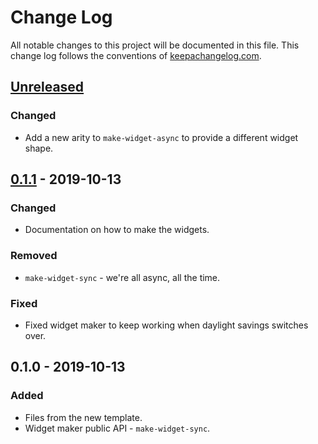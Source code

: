 # Change Log
All notable changes to this project will be documented in this file. This change log follows the conventions of [keepachangelog.com](http://keepachangelog.com/).

## [Unreleased]
### Changed
- Add a new arity to `make-widget-async` to provide a different widget shape.

## [0.1.1] - 2019-10-13
### Changed
- Documentation on how to make the widgets.

### Removed
- `make-widget-sync` - we're all async, all the time.

### Fixed
- Fixed widget maker to keep working when daylight savings switches over.

## 0.1.0 - 2019-10-13
### Added
- Files from the new template.
- Widget maker public API - `make-widget-sync`.

[Unreleased]: https://github.com/your-name/clj.stackify/compare/0.1.1...HEAD
[0.1.1]: https://github.com/your-name/clj.stackify/compare/0.1.0...0.1.1
